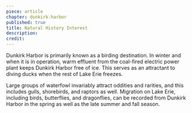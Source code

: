 ```yaml
---
piece: article
chapter: dunkirk-harbor
published: true
title: Natural History Interest
description: 
credit: 
---
```

Dunkirk Harbor is primarily known as a birding destination. In winter and when it is in operation, warm effluent from the coal-fired electric power plant keeps Dunkirk Harbor free of ice. This serves as an attractant to diving ducks when the rest of Lake Erie freezes.

Large groups of waterfowl invariably attract oddities and rarities, and this includes gulls, shorebirds, and raptors as well. Migration on Lake Erie, including birds, butterflies, and dragonflies, can be recorded from Dunkirk Harbor in the spring as well as the late summer and fall season.